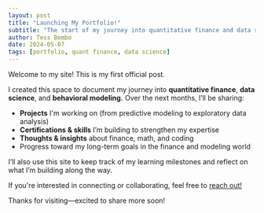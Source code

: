 ```yaml
---
layout: post
title: "Launching My Portfolio!"
subtitle: "The start of my journey into quantitative finance and data science"
author: Tess Bembo
date: 2024-05-07
tags: [portfolio, quant finance, data science]
---
```


Welcome to my site! This is my first official post.

I created this space to document my journey into **quantitative finance**, **data science**, and **behavioral modeling.** Over the next months, I’ll be sharing:

- **Projects** I'm working on (from predictive modeling to exploratory data analysis)
- **Certifications & skills** I’m building to strengthen my expertise
- **Thoughts & insights** about finance, math, and coding
- Progress toward my long-term goals in the finance and modeling world

I’ll also use this site to keep track of my learning milestones and reflect on what I’m building along the way.

If you're interested in connecting or collaborating, feel free to [reach out!](/contact)

Thanks for visiting—excited to share more soon!
